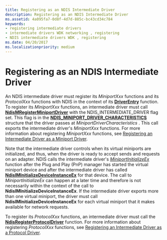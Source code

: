 ```yaml
---
title: Registering as an NDIS Intermediate Driver
description: Registering as an NDIS Intermediate Driver
ms.assetid: 4a095fa7-0d8f-4d7d-885c-bc43cd34c784
keywords:
- registering intermediate drivers
- intermediate drivers WDK networking , registering
- NDIS intermediate drivers WDK , registering
ms.date: 04/20/2017
ms.localizationpriority: medium
---
```


# Registering as an NDIS Intermediate Driver





An NDIS intermediate driver must register its *MiniportXxx* functions and its *ProtocolXxx* functions with NDIS in the context of its [**DriverEntry**](https://docs.microsoft.com/windows-hardware/drivers/ddi/content/wdm/nc-wdm-driver_initialize) function. To register its *MiniportXxx* functions, an intermediate driver must call [**NdisMRegisterMiniportDriver**](https://docs.microsoft.com/windows-hardware/drivers/ddi/content/ndis/nf-ndis-ndismregisterminiportdriver) with the NDIS\_INTERMEDIATE\_DRIVER flag set. This flag is in the [**NDIS\_MINIPORT\_DRIVER\_CHARACTERISTICS**](https://docs.microsoft.com/windows-hardware/drivers/ddi/content/ndis/ns-ndis-_ndis_miniport_driver_characteristics) structure that the driver passes at *MiniportDriverCharacteristics* . This call exports the intermediate driver's *MiniportXxx* functions. For more information about registering *MiniportXxx* functions, see [Registering an Intermediate Driver as a Miniport Driver](registering-an-intermediate-driver-as-a-miniport-driver.md).

Note that the intermediate driver controls when its virtual miniports are initialized, and thus, when the driver is ready to accept sends and requests on an adapter. NDIS calls the intermediate driver's [*MiniportInitializeEx*](https://docs.microsoft.com/windows-hardware/drivers/ddi/content/ndis/nc-ndis-miniport_initialize) function after the Plug and Play (PnP) manager has started the virtual miniport device and after the intermediate driver has called [**NdisIMInitializeDeviceInstanceEx**](https://docs.microsoft.com/windows-hardware/drivers/ddi/content/ndis/nf-ndis-ndisiminitializedeviceinstanceex) for that device. The call to *MiniportInitializeEx* can happen at a later time and therefore is not necessarily within the context of the call to **NdisIMInitializeDeviceInstanceEx**. If the intermediate driver exports more than one virtual miniport, the driver must call **NdisIMInitializeDeviceInstanceEx** for each virtual miniport that it makes available for network requests.

To register its *ProtocolXxx* functions, an intermediate driver must call the [**NdisRegisterProtocolDriver**](https://docs.microsoft.com/windows-hardware/drivers/ddi/content/ndis/nf-ndis-ndisregisterprotocoldriver) function. For more information about registering *ProtocolXxx* functions, see [Registering an Intermediate Driver as a Protocol Driver](registering-an-intermediate-driver-as-a-protocol.md).

 

 





